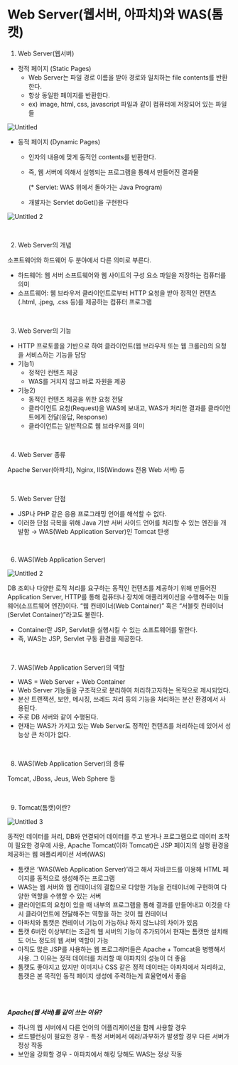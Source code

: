 # Web Server(웹서버, 아파치)와 WAS(톰캣)

1. Web Server(웹서버)
- 정적 페이지 (Static Pages)
    - Web Server는 파일 경로 이름을 받아 경로와 일치하는 file contents를 반환한다.
    - 항상 동일한 페이지를 반환한다.
    - ex) image, html, css, javascript 파일과 같이 컴퓨터에 저장되어 있는 파일들

![Untitled](https://user-images.githubusercontent.com/80576569/186608096-263f4150-0929-4b53-9273-1e581e8ed79e.png)


- 동적 페이지 (Dynamic Pages)
    - 인자의 내용에 맞게 동적인 contents를 반환한다.
    - 즉, 웹 서버에 의해서 실행되는 프로그램을 통해서 만들어진 결과물
        
        (* Servlet: WAS 위에서 돌아가는 Java Program)
        
    - 개발자는 Servlet doGet()을 구현한다

![Untitled 2](https://user-images.githubusercontent.com/80576569/186608190-744569f2-7ac3-4421-a52a-70850bfeb0a4.png)

<br>

2. Web Server의 개념

소프트웨어와 하드웨어 두 분야에서 다른 의미로 부른다.

- 하드웨어: 웹 서버 소프트웨어와 웹 사이트의 구성 요소 파일을 저장하는 컴퓨터를 의미
- 소프트웨어: 웹 브라우저 클라이언트로부터 HTTP 요청을 받아 정적인 컨텐츠(.html, .jpeg, .css 등)를 제공하는 컴퓨터 프로그램

<br>

3. Web Server의 기능
- HTTP 프로토콜을 기반으로 하여 클라이언트(웹 브라우저 또는 웹 크롤러)의 요청을 서비스하는 기능을 담당
- 기능1)
    - 정적인 컨텐츠 제공
    - WAS를 거치지 않고 바로 자원을 제공
- 기능2)
    - 동적인 컨텐츠 제공을 위한 요청 전달
    - 클라이언트 요청(Request)을 WAS에 보내고, WAS가 처리한 결과를 클라이언트에게 전달(응답, Response)
    - 클라이언트는 일반적으로 웹 브라우저를 의미

<br>    
    
4. Web Server 종류

Apache Server(아파치), Nginx, IIS(Windows 전용 Web 서버) 등

<br>

5. Web Server 단점
- JSP나 PHP 같은 응용 프로그래밍 언어를 해석할 수 없다.
- 이러한 단점 극복을 위해 Java 기반 서버 사이드 언어를 처리할 수 있는 엔진을 개발함 → WAS(Web Application Server)인 Tomcat 탄생

<br>

6. WAS(Web Application Server)

![Untitled 2](https://user-images.githubusercontent.com/80576569/186608459-ddc74a6a-f693-41a2-9246-cc3347e51b32.png)

DB 조회나 다양한 로직 처리를 요구하는 동적인 컨텐츠를 제공하기 위해 만들어진 Application Server, HTTP를 통해 컴퓨터나 장치에 애플리케이션을 수행해주는 미들웨어(소프트웨어 엔진)이다. “웹 컨테이너(Web Container)” 혹은 “서블릿 컨테이너(Servlet Container)”라고도 불린다.

- Container란 JSP, Servlet을 실행시킬 수 있는 소프트웨어를 말한다.
- 즉, WAS는 JSP, Servlet 구동 환경을 제공한다.

<br>

7. WAS(Web Application Server)의 역할
- WAS = Web Server + Web Container
- Web Server 기능들을 구조적으로 분리하여 처리하고자하는 목적으로 제시되었다.
- 분산 트랜잭션, 보안, 메시징, 쓰레드 처리 등의 기능을 처리하는 분산 환경에서 사용된다.
- 주로 DB 서버와 같이 수행된다.
- 현재는 WAS가 가지고 있는 Web Server도 정적인 컨텐츠를 처리하는데 있어서 성능상 큰 차이가 없다.

<br>

8. WAS(Web Application Server)의 종류

Tomcat, JBoss, Jeus, Web Sphere 등

<br>

9. Tomcat(톰캣)이란?

![Untitled 3](https://user-images.githubusercontent.com/80576569/186608483-36479fbc-9a74-4486-adf1-0d06a1c992c9.png)

동적인 데이터를 처리, DB와 연결되어 데이터를 주고 받거나 프로그램으로 데이터 조작이 필요한 경우에 사용, Apache Tomcat(이하 Tomcat)은 JSP 페이지의 실행 환경을 제공하는 웹 애플리케이션 서버(WAS)

- 톰캣은 ‘WAS(Web Application Server)’라고 해서 자바코드를 이용해 HTML 페이지를 동적으로 생성해주는 프로그램
- WAS는 웹 서버와 웹 컨테이너의 결합으로 다양한 기능을 컨테이너에 구현하여 다양한 역할을 수행할 수 있는 서버
- 클라이언트의 요청이 있을 때 내부의 프로그램을 통해 결과를 만들어내고 이것을 다시 클라이언트에 전달해주는 역할을 하는 것이 웹 컨테이너
- 아파치와 톰캣은 컨테이너 기능이 가능하냐 하지 않느냐의 차이가 있음
- 톰캣 6버전 이상부터는 조금씩 웹 서버의 기능이 추가되어서 현재는 톰캣만 설치해도 어느 정도의 웹 서버 역할이 가능
- 아직도 많은 JSP를 사용하는 웹 프로그래머들은 Apache + Tomcat을 병행해서 사용. 그 이유는 정적 데이터를 처리할 때 아파치의 성능이 더 좋음
- 톰캣도 좋아지고 있지만 이미지나 CSS 같은 정적 데이터는 아파치에서 처리하고, 톰캣은 본 목적인 동적 페이지 생성에 주력하는게 효율면에서 좋음


<br><br>

***Apache(웹 서버)를 같이 쓰는 이유?***

- 하나의 웹 서버에서 다른 언어의 어플리케이션을 함께 사용할 경우
- 로드밸런싱이 필요한 경우 - 특정 서버에서 에러/과부하가 발생할 경우 다른 서버가 정상 작동
- 보안을 강화할 경우 - 아파치에서 해킹 당해도 WAS는 정상 작동
